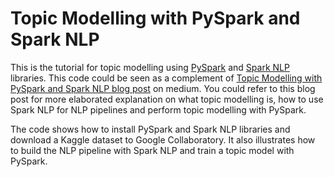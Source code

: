 # Topic Modelling with PySpark and Spark NLP

This is the tutorial for topic modelling using [PySpark](https://spark.apache.org/docs/latest/api/python/index.html) and [Spark NLP](https://www.johnsnowlabs.com/) libraries. This code could be seen as a complement of [Topic Modelling with PySpark and Spark NLP blog post](https://medium.com/trustyou-engineering/topic-modelling-with-pyspark-and-spark-nlp-a99d063f1a6e) on medium. You could refer to this blog post for more elaborated explanation on what topic modelling is, how to use Spark NLP for NLP pipelines and perform topic modelling with PySpark.

The code shows how to install PySpark and Spark NLP libraries and download a Kaggle dataset to Google Collaboratory. It also illustrates how to build the NLP pipeline with Spark NLP and train a topic model with PySpark.
